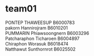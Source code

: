 # team01  
PONTEP THAWEESUP B6000783  
pakorn Hannirojram B6010201  
PUMMARIN Phiawsoongnern B6003296  
Patcharaphon Ticharoen B6004897  
Chiraphon Worasuk B6018474  
Natthawut Sunthornrot B6025502  
